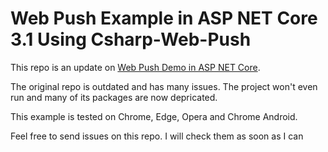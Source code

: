 
# Web Push Example in ASP NET Core 3.1 Using Csharp-Web-Push

This repo is an update on [Web Push Demo in ASP NET Core](https://github.com/coryjthompson/WebPushDemo).

The original repo is outdated and has many issues. The project won't even run and many of its packages are now depricated.

This example is tested on Chrome, Edge, Opera and Chrome Android.

Feel free to send issues on this repo. I will check them as soon as I can
